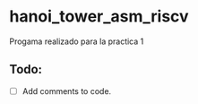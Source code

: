 # hanoi_tower_asm_riscv
Progama realizado para la practica 1

## Todo:

  - [ ] Add comments to code.
